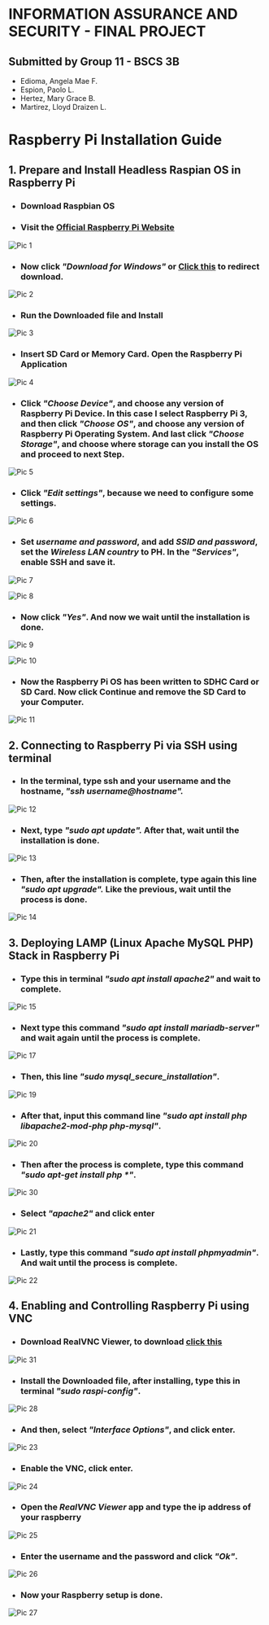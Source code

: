 # INFORMATION ASSURANCE AND SECURITY - FINAL PROJECT
## Submitted by **Group 11 - BSCS 3B**
- Edioma, Angela Mae F.
- Espion, Paolo L.
- Hertez, Mary Grace B.
- Martirez, Lloyd Draizen L.



# Raspberry Pi Installation Guide

## 1. Prepare and Install Headless Raspian OS in Raspberry Pi

- ### Download Raspbian OS

- ### Visit the [Official Raspberry Pi Website](https://www.raspberrypi.com/software/)

![Pic 1](images/pic1.png)

- ### Now click _**"Download for Windows"**_ or [Click this](https://downloads.raspberrypi.org/imager/imager_latest.exe) to redirect download.

![Pic 2](images/pic2.png)

- ### Run the Downloaded file and Install

![Pic 3](images/pic3.png)

- ### Insert SD Card or Memory Card. Open the Raspberry Pi Application

![Pic 4](images/pic4.png)

- ### Click _**"Choose Device"**_, and choose any version of Raspberry Pi Device. In this case I select Raspberry Pi 3, and then click _**"Choose OS"**_, and choose any version of Raspberry Pi Operating System. And last click _**"Choose Storage"**_, and choose where storage can you install the OS and proceed to next Step.

![Pic 5](images/pic5.png)

- ### Click _**"Edit settings"**_, because we need to configure some settings.

![Pic 6](images/pic6.png)

- ### Set **_username and password_**, and add **_SSID and password_**, set the **_Wireless LAN country_** to PH. In the _**"Services"**_, enable **SSH** and save it.

![Pic 7](images/pic7.png)

![Pic 8](images/pic8.png)

- ### Now click _**"Yes"**_. And now we wait until the installation is done.

![Pic 9](images/pic9.png)

![Pic 10](images/pic10.png)

- ### Now the Raspberry Pi OS has been written to SDHC Card or SD Card. Now click Continue and remove the SD Card to your Computer.

![Pic 11](images/pic11.png)






## 2. Connecting to Raspberry Pi via SSH using terminal

- ### In the terminal, type ssh and your username and the hostname, **_"ssh username@hostname"._**

![Pic 12](images/pic12.png)

- ### Next, type **_"sudo apt update"._** After that, wait until the installation is done.

![Pic 13](images/pic13.png)

- ### Then, after the installation is complete, type again this line **_"sudo apt upgrade"._** Like the previous, wait until the process is done.

![Pic 14](images/pic14.png)

## 3. Deploying LAMP (Linux Apache MySQL PHP) Stack in Raspberry Pi

- ### Type this in terminal **_"sudo apt install apache2"_** and wait to complete.

![Pic 15](images/pic15.png)

- ### Next type this command **_"sudo apt install mariadb-server"_** and wait again until the process is complete.

![Pic 17](images/pic17.png)

- ### Then, this line **_"sudo mysql_secure_installation"_**.

![Pic 19](images/pic19.png)

- ### After that, input this command line **_"sudo apt install php libapache2-mod-php php-mysql"_**.

![Pic 20](images/pic20.png)

- ### Then after the process is complete, type this command **_"sudo apt-get install php *"_**.

![Pic 30](images/pic30.png)

- ### Select **_"apache2"_** and click enter

![Pic 21](images/pic21.png)

- ### Lastly, type this command **_"sudo apt install phpmyadmin"_**. And wait until the process is complete.

![Pic 22](images/pic22.png)

## 4. Enabling and Controlling Raspberry Pi using VNC

- ### Download RealVNC Viewer, to download [click this](https://www.realvnc.com/en/connect/download/viewer/)

![Pic 31](images/pic31.png)

- ### Install the Downloaded file, after installing, type this in terminal **_"sudo raspi-config"_**.

![Pic 28](images/pic28.png)

- ### And then, select **_"Interface Options"_**, and click enter.

![Pic 23](images/pic23.png)

- ### Enable the VNC, click enter.

![Pic 24](images/pic24.png)

- ### Open the **_RealVNC Viewer_** app and type the ip address of your raspberry

![Pic 25](images/pic25.png)

- ### Enter the username and the password and click **_"Ok"_**.

![Pic 26](images/pic26.png)

- ### Now your Raspberry setup is done.

![Pic 27](images/pic27.png)